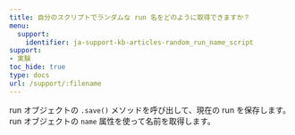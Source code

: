 ```yaml
---
title: 自分のスクリプトでランダムな run 名をどのように取得できますか？
menu:
  support:
    identifier: ja-support-kb-articles-random_run_name_script
support:
- 実験
toc_hide: true
type: docs
url: /support/:filename
---
```


run オブジェクトの `.save()` メソッドを呼び出して、現在の run を保存します。run オブジェクトの `name` 属性を使って名前を取得します。